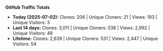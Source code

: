 
**GitHub Traffic Totals**

- **Today (2025-07-02):** Clones: 206 | Unique Cloners: 21 | Views: 193 | Unique Visitors: 3
- **Last 14 days:** Clones: 3,011 | Unique Cloners: 538 | Views: 2,992 | Unique Visitors: 49
- **Lifetime:** Clones: 2,639 | Unique Cloners: 531 | Views: 2,447 | Unique Visitors: 54
